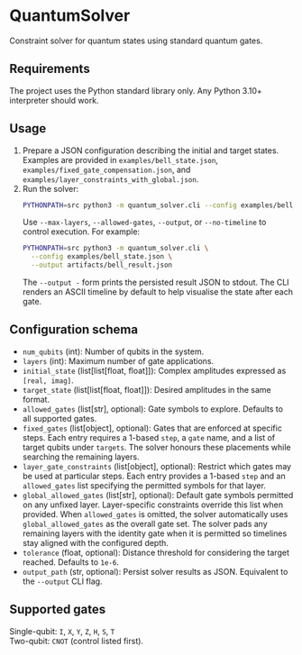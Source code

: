 # QuantumSolver

Constraint solver for quantum states using standard quantum gates.

## Requirements

The project uses the Python standard library only. Any Python 3.10+ interpreter should work.

## Usage

1. Prepare a JSON configuration describing the initial and target states. Examples are provided in `examples/bell_state.json`, `examples/fixed_gate_compensation.json`, and `examples/layer_constraints_with_global.json`.
2. Run the solver:
   ```bash
   PYTHONPATH=src python3 -m quantum_solver.cli --config examples/bell_state.json
   ```
   Use `--max-layers`, `--allowed-gates`, `--output`, or `--no-timeline` to control execution. For example:
   ```bash
   PYTHONPATH=src python3 -m quantum_solver.cli \
     --config examples/bell_state.json \
     --output artifacts/bell_result.json
   ```
   The `--output -` form prints the persisted result JSON to stdout.
   The CLI renders an ASCII timeline by default to help visualise the state after each gate.

## Configuration schema

- `num_qubits` (int): Number of qubits in the system.
- `layers` (int): Maximum number of gate applications.
- `initial_state` (list[list[float, float]]): Complex amplitudes expressed as `[real, imag]`.
- `target_state` (list[list[float, float]]): Desired amplitudes in the same format.
- `allowed_gates` (list[str], optional): Gate symbols to explore. Defaults to all supported gates.
- `fixed_gates` (list[object], optional): Gates that are enforced at specific steps. Each entry requires
  a 1-based `step`, a `gate` name, and a list of target qubits under `targets`. The solver honours these
  placements while searching the remaining layers.
- `layer_gate_constraints` (list[object], optional): Restrict which gates may be used at particular steps.
  Each entry provides a 1-based `step` and an `allowed_gates` list specifying the permitted symbols for
  that layer.
- `global_allowed_gates` (list[str], optional): Default gate symbols permitted on any unfixed layer.
  Layer-specific constraints override this list when provided. When `allowed_gates` is omitted, the solver
  automatically uses `global_allowed_gates` as the overall gate set. The solver pads any remaining layers
  with the identity gate when it is permitted so timelines stay aligned with the configured depth.
- `tolerance` (float, optional): Distance threshold for considering the target reached. Defaults to `1e-6`.
- `output_path` (str, optional): Persist solver results as JSON. Equivalent to the `--output` CLI flag.

## Supported gates

Single-qubit: `I`, `X`, `Y`, `Z`, `H`, `S`, `T`  
Two-qubit: `CNOT` (control listed first).
